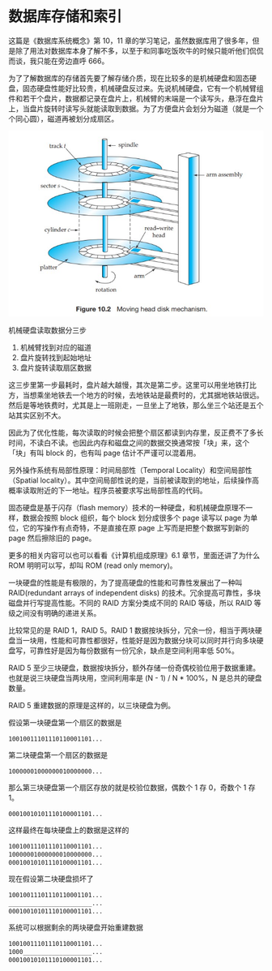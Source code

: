 # 数据库存储和索引

这篇是《数据库系统概念》第 10，11 章的学习笔记，虽然数据库用了很多年，但是除了用法对数据库本身了解不多，以至于和同事吃饭吹牛的时候只能听他们侃侃而谈，我只能在旁边直呼 666。

为了了解数据库的存储首先要了解存储介质，现在比较多的是机械硬盘和固态硬盘，固态硬盘性能好比较贵，机械硬盘反过来。先说机械硬盘，它有一个机械臂组件和若干个盘片，数据都记录在盘片上，机械臂的末端是一个读写头，悬浮在盘片上，当盘片旋转时读写头就能读取到数据。为了方便盘片会划分为磁道（就是一个个同心圆），磁道再被划分成扇区。

![](magnetic-disk-1.jpg)

机械硬盘读取数据分三步

1. 机械臂找到对应的磁道
2. 盘片旋转找到起始地址
3. 盘片旋转读取扇区数据

这三步里第一步最耗时，盘片越大越慢，其次是第二步。这里可以用坐地铁打比方，当想乘坐地铁去一个地方的时候，去地铁站是最费时的，尤其据地铁站很远。然后是等地铁费时，尤其是上一班刚走，一旦坐上了地铁，那么坐三个站还是五个站其实区别不大。

因此为了优化性能，每次读取的时候会把整个扇区都读到内存里，反正费不了多长时间，不读白不读。也因此内存和磁盘之间的数据交换通常按「块」来，这个「块」有叫 block 的，也有叫 page 估计不严谨可以混着用。

另外操作系统有局部性原理：时间局部性（Temporal Locality）和空间局部性（Spatial locality）。其中空间局部性说的是，当前被读取到的地址，后续操作高概率读取附近的下一地址。程序员被要求写出局部性高的代码。

固态硬盘是基于闪存（flash memory）技术的一种硬盘，和机械硬盘原理不一样，数据会按照 block 组织，每个 block 划分成很多个 page 读写以 page 为单位，它的写操作有点奇特，不是直接在原 page 上写而是把整个数据写到新的 page 然后擦除旧的 page。

更多的相关内容可以也可以看看《计算机组成原理》6.1 章节，里面还讲了为什么 ROM 明明可以写，却叫 ROM (read only memory)。

一块硬盘的性能是有极限的，为了提高硬盘的性能和可靠性发展出了一种叫 RAID(redundant arrays of independent disks) 的技术。冗余提高可靠性，多块磁盘并行写提高性能。不同的 RAID 方案分类成不同的 RAID 等级，所以 RAID 等级之间没有明确的递进关系。

比较常见的是 RAID 1，RAID 5。RAID 1 数据按块拆分，冗余一份，相当于两块硬盘当一块用，性能和可靠性都很好，性能好是因为数据分块可以同时并行向多块硬盘写，可靠性好是因为每份数据有一份冗余，缺点是空间利用率低 50%。

RAID 5 至少三块硬盘，数据按块拆分，额外存储一份奇偶校验位用于数据重建。也就是说三块硬盘当两块用，空间利用率是 (N - 1) / N * 100%，N 是总共的硬盘数量。

RAID 5 重建数据的原理是这样的，以三块硬盘为例。

假设第一块硬盘第一个扇区的数据是  

```
10010011101110110001101...
```
第二块硬盘第一个扇区的数据是

```
10000001000000010000000...
```

那么第三块硬盘第一个扇区存放的就是校验位数据，偶数个 1 存 0，奇数个 1 存 1。

```
00010010101110100001101...
```

这样最终在每块硬盘上的数据是这样的

```
10010011101110110001101...
10000001000000010000000...
00010010101110100001101...
```

现在假设第二块硬盘损坏了

```
10010011101110110001101...
_______________________...
00010010101110100001101...
```

系统可以根据剩余的两块硬盘开始重建数据

```
10010011101110110001101...
1000___________________...
00010010101110100001101...
```






